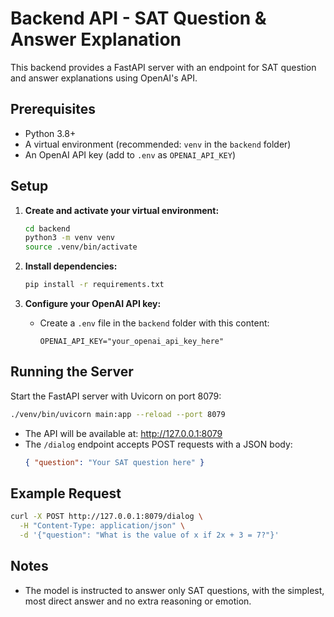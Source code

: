 # Backend API - SAT Question & Answer Explanation

This backend provides a FastAPI server with an endpoint for SAT question and answer explanations using OpenAI's API.

## Prerequisites
- Python 3.8+
- A virtual environment (recommended: `venv` in the `backend` folder)
- An OpenAI API key (add to `.env` as `OPENAI_API_KEY`)

## Setup

1. **Create and activate your virtual environment:**
   ```bash
   cd backend
   python3 -m venv venv
   source .venv/bin/activate
   ```

2. **Install dependencies:**
   ```bash
   pip install -r requirements.txt
   ```

3. **Configure your OpenAI API key:**
   - Create a `.env` file in the `backend` folder with this content:
     ```
     OPENAI_API_KEY="your_openai_api_key_here"
     ```

## Running the Server


Start the FastAPI server with Uvicorn on port 8079:

```bash
./venv/bin/uvicorn main:app --reload --port 8079
```

- The API will be available at: http://127.0.0.1:8079
- The `/dialog` endpoint accepts POST requests with a JSON body:
  ```json
  { "question": "Your SAT question here" }
  ```

## Example Request

```bash
curl -X POST http://127.0.0.1:8079/dialog \
  -H "Content-Type: application/json" \
  -d '{"question": "What is the value of x if 2x + 3 = 7?"}'
```

## Notes
- The model is instructed to answer only SAT questions, with the simplest, most direct answer and no extra reasoning or emotion.
